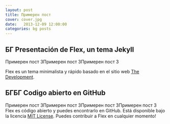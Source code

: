 ```yaml
---
layout: post
title: Примерен пост 
cover: cover.jpg
date:   2013-12-09 12:00:00
categories: bg posts
---
```


## БГ Presentación de Flex, un tema Jekyll

Примерен пост 3Примерен пост 3Примерен пост 3

Flex es un tema minimalista y rápido basado en el sitio web [The Development](https://jekyllthemes.io/theme/flex).

## БГБГ Codigo abierto en GitHub
Примерен пост 3Примерен пост 3Примерен пост 3Примерен пост 3
Flex es código abierto y puedes encontrarlo en GitHub. Está disponible bajo la licencia [MIT License](https://opensource.org/licenses/MIT). Puedes contribuir a Flex en cualquier momento!
